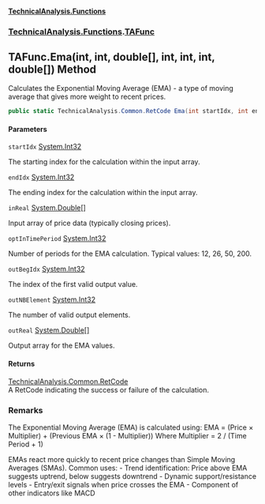 #### [TechnicalAnalysis\.Functions](Atypical.TechnicalAnalysis.Functions.md 'Atypical\.TechnicalAnalysis\.Functions')
### [TechnicalAnalysis\.Functions](Atypical.TechnicalAnalysis.Functions.md#TechnicalAnalysis.Functions 'TechnicalAnalysis\.Functions').[TAFunc](TAFunc.md 'TechnicalAnalysis\.Functions\.TAFunc')

## TAFunc\.Ema\(int, int, double\[\], int, int, int, double\[\]\) Method

Calculates the Exponential Moving Average \(EMA\) \- a type of moving average that gives more weight to recent prices\.

```csharp
public static TechnicalAnalysis.Common.RetCode Ema(int startIdx, int endIdx, in double[] inReal, in int optInTimePeriod, ref int outBegIdx, ref int outNBElement, ref double[] outReal);
```
#### Parameters

<a name='TechnicalAnalysis.Functions.TAFunc.Ema(int,int,double[],int,int,int,double[]).startIdx'></a>

`startIdx` [System\.Int32](https://docs.microsoft.com/en-us/dotnet/api/System.Int32 'System\.Int32')

The starting index for the calculation within the input array\.

<a name='TechnicalAnalysis.Functions.TAFunc.Ema(int,int,double[],int,int,int,double[]).endIdx'></a>

`endIdx` [System\.Int32](https://docs.microsoft.com/en-us/dotnet/api/System.Int32 'System\.Int32')

The ending index for the calculation within the input array\.

<a name='TechnicalAnalysis.Functions.TAFunc.Ema(int,int,double[],int,int,int,double[]).inReal'></a>

`inReal` [System\.Double](https://docs.microsoft.com/en-us/dotnet/api/System.Double 'System\.Double')[\[\]](https://docs.microsoft.com/en-us/dotnet/api/System.Array 'System\.Array')

Input array of price data \(typically closing prices\)\.

<a name='TechnicalAnalysis.Functions.TAFunc.Ema(int,int,double[],int,int,int,double[]).optInTimePeriod'></a>

`optInTimePeriod` [System\.Int32](https://docs.microsoft.com/en-us/dotnet/api/System.Int32 'System\.Int32')

Number of periods for the EMA calculation\. Typical values: 12, 26, 50, 200\.

<a name='TechnicalAnalysis.Functions.TAFunc.Ema(int,int,double[],int,int,int,double[]).outBegIdx'></a>

`outBegIdx` [System\.Int32](https://docs.microsoft.com/en-us/dotnet/api/System.Int32 'System\.Int32')

The index of the first valid output value\.

<a name='TechnicalAnalysis.Functions.TAFunc.Ema(int,int,double[],int,int,int,double[]).outNBElement'></a>

`outNBElement` [System\.Int32](https://docs.microsoft.com/en-us/dotnet/api/System.Int32 'System\.Int32')

The number of valid output elements\.

<a name='TechnicalAnalysis.Functions.TAFunc.Ema(int,int,double[],int,int,int,double[]).outReal'></a>

`outReal` [System\.Double](https://docs.microsoft.com/en-us/dotnet/api/System.Double 'System\.Double')[\[\]](https://docs.microsoft.com/en-us/dotnet/api/System.Array 'System\.Array')

Output array for the EMA values\.

#### Returns
[TechnicalAnalysis\.Common\.RetCode](https://docs.microsoft.com/en-us/dotnet/api/TechnicalAnalysis.Common.RetCode 'TechnicalAnalysis\.Common\.RetCode')  
A RetCode indicating the success or failure of the calculation\.

### Remarks
The Exponential Moving Average \(EMA\) is calculated using:
EMA = \(Price × Multiplier\) \+ \(Previous EMA × \(1 \- Multiplier\)\)
Where Multiplier = 2 / \(Time Period \+ 1\)

EMAs react more quickly to recent price changes than Simple Moving Averages \(SMAs\)\.
Common uses:
\- Trend identification: Price above EMA suggests uptrend, below suggests downtrend
\- Dynamic support/resistance levels
\- Entry/exit signals when price crosses the EMA
\- Component of other indicators like MACD
